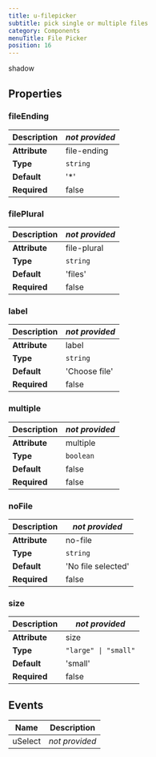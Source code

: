 ```yaml
---
title: u-filepicker
subtitle: pick single or multiple files
category: Components
menuTitle: File Picker
position: 16
---
```


<badge> shadow </badge>








## Properties

### fileEnding
|**Description**|*not provided*|
|---|---|
|**Attribute**|file-ending|
|**Type**|`string`|
|**Default**|'*'|
|**Required**|false|


### filePlural
|**Description**|*not provided*|
|---|---|
|**Attribute**|file-plural|
|**Type**|`string`|
|**Default**|'files'|
|**Required**|false|


### label
|**Description**|*not provided*|
|---|---|
|**Attribute**|label|
|**Type**|`string`|
|**Default**|'Choose file'|
|**Required**|false|


### multiple
|**Description**|*not provided*|
|---|---|
|**Attribute**|multiple|
|**Type**|`boolean`|
|**Default**|false|
|**Required**|false|


### noFile
|**Description**|*not provided*|
|---|---|
|**Attribute**|no-file|
|**Type**|`string`|
|**Default**|'No file selected'|
|**Required**|false|


### size
|**Description**|*not provided*|
|---|---|
|**Attribute**|size|
|**Type**|`"large" \| "small"`|
|**Default**|'small'|
|**Required**|false|



## Events
|Name|Description|
|---|---|
|uSelect|*not provided*|










